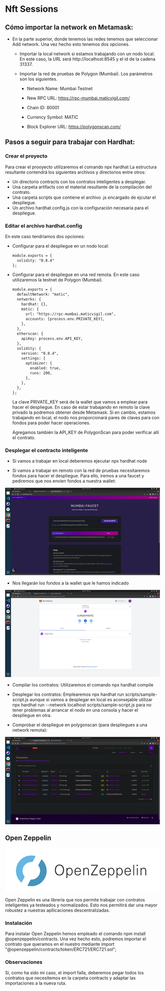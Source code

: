 # Nft Sessions

## Cómo importar la network en Metamask:

- En la parte superior, donde tenemos las redes tenemos que seleccionar Add network. Una vez hecho esto tenemos dos opciones.

  - Importar la local network si estamos trabajando con un nodo local. En este caso, la URL será http://localhost:8545 y el id de la cadena 31337.

  - Importar la red de pruebas de Polygon (Mumbai). Los parámetros son los siguientes.
    
    - Network Name: Mumbai Testnet

    - New RPC URL: https://rpc-mumbai.maticvigil.com/

    - Chain ID: 80001

    - Currency Symbol: MATIC

    - Block Explorer URL: https://polygonscan.com/

## Pasos a seguir para trabajar con Hardhat:

### Crear el proyecto
  Para crear el prooyecto utilizaremos el comando npx hardhat
  La estructura resultante contendrá los siguientes archivos y directorios entre otros:

  - Un directorio contracts con los contratos inteligentes a desplegar.
  - Una carpeta artifacts con el material resultante de la compilación del contrato.
  - Una carpeta scripts que contiene el archivo .js encargado de ejcutar el despliegue.
  - Un archivo hardhat.config.js con la configuración necesaria para el despliegue.

### Editar el archivo hardhat.config
  En este caso tendríamos dos opciones:
  
  - Configurar para el despliegue en un nodo local:
    ```
    module.exports = {
      solidity: "0.8.4"
    };
    ```

  - Configurar para el despliegue en una red remota. En este caso utilizaremos la testnet de Polygon (Mumbai).
    ```
    module.exports = {
      defaultNetwork: "matic",
      networks: {
        hardhat: {},
        matic: {
          url: "https://rpc-mumbai.maticvigil.com",
          accounts: [process.env.PRIVATE_KEY],
        },
      },
      etherscan: {
        apiKey: process.env.API_KEY,
      },
      solidity: {
        version: "0.8.4",
        settings: {
          optimizer: {
            enabled: true,
            runs: 200,
          },
        },
      },
    };
    ```
    
    La clave PRIVATE_KEY será de la wallet que vamos a emplear para hacer el despliegue. En caso de estar trabajando en remoto la clave privado la podremos obtener desde Metamask. Si en cambio, estamos trabajando en local, el nodo nos proporcionará pares de claves para con fondos para poder hacer operaciones.

    Agregamos también la API_KEY de PolygonScan para poder verificar allí el contrato.

### Desplegar el contracto inteligente
  - Si vamos a trabajar en local deberemos ejecutar npx hardhat node

  - Si vamos a trabajar en remoto con la red de pruebas necesitaremos fondos para hacer el despliegue. Para ello, iremos a una faucet y pediremos que nos envíen fondos a nuestra wallet:

  <img src="./readme-images/faucet.png" alt="faucet" />

  - Nos llegarán los fondos a la wallet que le hamos indicado

  <img src="./readme-images/metamask.png" alt="metamask" />

  - Compilar los contratos:
  Utilizaremos el comando npx hardhat compile

  - Desplegar los contratos:
  Emplearemos npx hardhat run scripts/sample-script.js aunque si vamos a desplegar en local es aconsejable utilizar npx hardhat run --network localhost scripts/sample-script.js para no tener problemas al arrancar el nodo en una consola y hacer el despliegue en otra.

  - Comprobar el despliegue en polygonscan (para despliegues a una network remota):

  <img src="./readme-images/polygonscan.png" alt="polygonscan" />

## Open Zeppelin

<img src="./readme-images/open-zeppelin.png" alt="polygonscan" />

Open Zeppelin es una librería que nos permite trabajar con contratos inteligentes ya testeados y normalizados. Esto nos permitirá dar una mayor robustez a nuestras apllicaciones descentralizadas.

### Instalación

Para instalar Open Zeppelin hemos empleado el comando npm install @openzeppelin/contracts. Una vez hecho esto, podremos importar el contrato que queramos en el nuestro mediante import "@openzeppelin/contracts/token/ERC721/ERC721.sol";

### Observaciones

Si, como ha sido mi caso, el import falla, deberemos pegar todos los contratos que necesitemos en la carpeta contracts y adaptar las importaciones a la nueva ruta.
